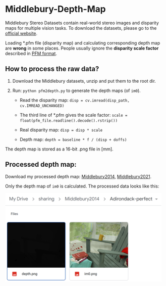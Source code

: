 # Middlebury-Depth-Map

Middlebury Stereo Datasets contain real-world stereo images and disparity maps for multiple vision tasks. To download the datasets, please go to the [official website](https://vision.middlebury.edu/stereo/data/).

Loading *.pfm file (disparity map) and calculating corresponding depth map are **wrong** in some places. People usually ignore the **disparity scale factor** described in [PFM format](http://davis.lbl.gov/Manuals/NETPBM/doc/pfm.html).

## How to process the raw data?

1. Download the Middlebury datasets, unzip and put them to the root dir.
2. Run: `python pfm2depth.py` to generate the depth maps (of `im0`).

   - Read the disparity map: 
  `disp = cv.imread(disp_path, cv.IMREAD_UNCHANGED)`
  
   - The third line of *.pfm gives the scale factor: 
  `scale = float(pfm_file.readline().decode().rstrip())`

   - Real disparity map: 
  `disp = disp * scale`
  
   - Depth map:
  `depth = baseline * f / (disp + doffs)`

The depth map is stored as a 16-bit .png file in [mm].

## Processed depth map:

Download my processed depth map: [Middlebury2014](), [Middlebury2021](). 

Only the depth map of `im0` is calculated. The processed data looks like this:

![](data0.png)